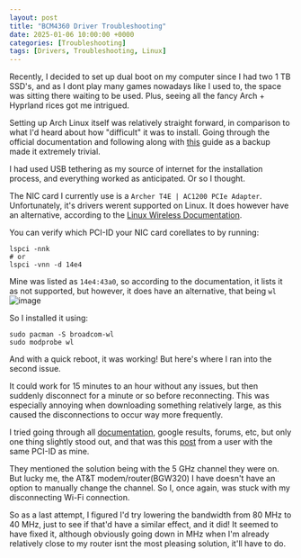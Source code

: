 ```yaml
---
layout: post
title: "BCM4360 Driver Troubleshooting"
date: 2025-01-06 10:00:00 +0000
categories: [Troubleshooting]
tags: [Drivers, Troubleshooting, Linux]
---
```


Recently, I decided to set up dual boot on my computer since I had two 1 TB SSD's, and as I dont play many games nowadays like I used to, the space was sitting there waiting to be used. Plus, seeing all the fancy Arch + Hyprland rices got me intrigued.

Setting up Arch Linux itself was relatively straight forward, in comparison to what I'd heard about how "difficult" it was to install. Going through the official documentation and following along with [this](https://www.youtube.com/watch?v=_JYIAaLrwcY) guide as a backup made it extremely trivial.

I had used USB tethering as my source of internet for the installation process, and everything worked as anticipated. Or so I thought.

The NIC card I currently use is a `Archer T4E | AC1200 PCIe Adapter`. Unfortunately, it's drivers werent supported on Linux. It does however have an alternative, according to the [Linux Wireless Documentation](https://wireless.docs.kernel.org/en/latest/en/users/drivers/b43.html).

You can verify which PCI-ID your NIC card corellates to by running:
```
lspci -nnk
# or
lspci -vnn -d 14e4
```

Mine was listed as `14e4:43a0`, so according to the documentation, it lists it as not supported, but however, it does have an alternative, that being `wl`
![image](https://github.com/user-attachments/assets/8fc9498f-be50-4c64-9d94-5ddcd7d5f690)

So I installed it using:
```
sudo pacman -S broadcom-wl
sudo modprobe wl
```

And with a quick reboot, it was working! But here's where I ran into the second issue.

It could work for 15 minutes to an hour without any issues, but then suddenly disconnect for a minute or so before reconnecting. This was especially annoying when downloading something relatively large, as this caused the disconnections to occur way more frequently.

I tried going through all [documentation](https://wiki.archlinux.org/title/Broadcom_wireless), google results, forums, etc, but only one thing slightly stood out, and that was this [post](https://forum.manjaro.org/t/bcm4360-connection-stops-working-but-is-not-dropped-randomly/43592/2) from a user with the same PCI-ID as mine.

They mentioned the solution being with the 5 GHz channel they were on. But lucky me, the AT&T modem/router(BGW320) I have doesn't have an option to manually change the channel. So I, once again, was stuck with my disconnecting Wi-Fi connection. 

So as a last attempt, I figured I'd try lowering the bandwidth from 80 MHz to 40 MHz, just to see if that'd have a similar effect, and it did! It seemed to have fixed it, although obviously going down in MHz when I'm already relatively close to my router isnt the most pleasing solution, it'll have to do.

